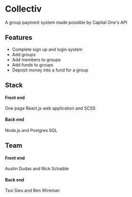 # Collectiv
A group payment system made possible by Capital One's API

## Features
- Complete sign up and login system
- Add groups
- Add members to groups
- Add funds to groups
- Deposit money into a fund for a group

## Stack
#### Front end
One page React.js web application and SCSS
#### Back end
Node.js and Postgres SQL

## Team
#### Front end
Austin Dudas and Nick Schaible
#### Back end
Tsoi Sieu and Ben Wireman
